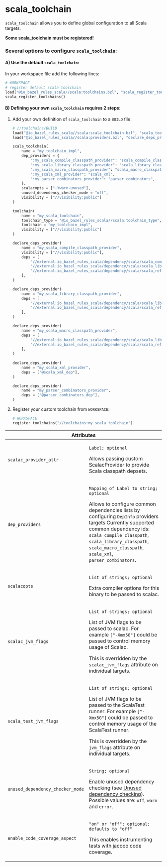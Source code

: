 # scala_toolchain

`scala_toolchain` allows you to define global configuration to all Scala targets.

**Some scala_toolchain must be registered!**

### Several options to configure `scala_toolchain`:

#### A) Use the default `scala_toolchain`:

In your workspace file add the following lines:

```python
# WORKSPACE
# register default scala toolchain
load("@io_bazel_rules_scala//scala:toolchains.bzl", "scala_register_toolchains")
scala_register_toolchains()
```

#### B) Defining your own `scala_toolchain` requires 2 steps:

1. Add your own definition of `scala_toolchain` to a `BUILD` file:
    ```python
    # //toolchains/BUILD
    load("@io_bazel_rules_scala//scala:scala_toolchain.bzl", "scala_toolchain")
    load("@io_bazel_rules_scala//scala:providers.bzl", "declare_deps_provider")

    scala_toolchain(
        name = "my_toolchain_impl",
        dep_providers = {
            ":my_scala_compile_classpath_provider": "scala_compile_classpath",
            ":my_scala_library_classpath_provider": "scala_library_classpath",
            ":my_scala_macro_classpath_provider": "scala_macro_classpath",
            ":my_scala_xml_provider": "scala_xml",
            ":my_parser_combinators_provider": "parser_combinators",
        },
        scalacopts = ["-Ywarn-unused"],
        unused_dependency_checker_mode = "off",
        visibility = ["//visibility:public"]
    )

    toolchain(
        name = "my_scala_toolchain",
        toolchain_type = "@io_bazel_rules_scala//scala:toolchain_type",
        toolchain = "my_toolchain_impl",
        visibility = ["//visibility:public"]
    )
   
    declare_deps_provider(
        name = "my_scala_compile_classpath_provider",
        visibility = ["//visibility:public"],
        deps = [
            "//external:io_bazel_rules_scala/dependency/scala/scala_compiler",
            "//external:io_bazel_rules_scala/dependency/scala/scala_library",
            "//external:io_bazel_rules_scala/dependency/scala/scala_reflect",
        ],
    )
    
    declare_deps_provider(
        name = "my_scala_library_classpath_provider",
        deps = [
            "//external:io_bazel_rules_scala/dependency/scala/scala_library",
            "//external:io_bazel_rules_scala/dependency/scala/scala_reflect",
        ],
    )
    
    declare_deps_provider(
        name = "my_scala_macro_classpath_provider",
        deps = [
            "//external:io_bazel_rules_scala/dependency/scala/scala_library",
            "//external:io_bazel_rules_scala/dependency/scala/scala_reflect",
        ],
    )
     
    declare_deps_provider(
        name = "my_scala_xml_provider",
        deps = ["@scala_xml_dep"],
    )
    
    declare_deps_provider(
        name = "my_parser_combinators_provider",
        deps = ["@parser_combinators_dep"],
    )
    ```

2. Register your custom toolchain from `WORKSPACE`:
    ```python
    # WORKSPACE
    register_toolchains("//toolchains:my_scala_toolchain")
    ```

<table class="table table-condensed table-bordered table-params">
  <colgroup>
    <col class="col-param" />
    <col class="param-description" />
  </colgroup>
  <thead>
    <tr>
      <th colspan="2">Attributes</th>
    </tr>
  </thead>
  <tbody>
    <tr>
      <td><code>scalac_provider_attr</code></td>
      <td>
        <p><code>Label; optional</code></p>
        <p>
          Allows passing custom ScalacProvider to provide Scala classpath depsets.
        </p>
      </td>
    </tr>
    <tr>
      <td><code>dep_providers</code></td>
      <td>
        <p><code>Mapping of Label to string; optional</code></p>
        <p>
          Allows to configure common dependencies lists by configuring <code>DepInfo</code> providers targets 
          Currently supported common dependency ids: <code>scala_compile_classpath</code>, 
          <code>scala_library_classpath</code>, <code>scala_macro_classpath</code>, <code>scala_xml</code>, 
          <code>parser_combinators</code>.     
        </p>
      </td>
    </tr>
    <tr>
      <td><code>scalacopts</code></td>
      <td>
        <p><code>List of strings; optional</code></p>
        <p>
          Extra compiler options for this binary to be passed to scalac. 
        </p>
      </td>
    </tr>
    <tr>
      <td><code>scalac_jvm_flags</code></td>
      <td>
        <p><code>List of strings; optional</code></p>
        <p>
          List of JVM flags to be passed to scalac. For example <code>["-Xmx5G"]</code> could be passed to control memory usage of Scalac.
        </p>
        <p>
          This is overridden by the <code>scalac_jvm_flags</code> attribute on individual targets.
        </p>
      </td>
    </tr>
    <tr>
      <td><code>scala_test_jvm_flags</code></td>
      <td>
        <p><code>List of strings; optional</code></p>
        <p>
          List of JVM flags to be passed to the ScalaTest runner. For example <code>["-Xmx5G"]</code> could be passed to control memory usage of the ScalaTest runner.
        </p>
        <p>
          This is overridden by the <code>jvm_flags</code> attribute on individual targets.
        </p>
      </td>
    </tr>
    <tr>
      <td><code>unused_dependency_checker_mode</code></td>
      <td>
        <p><code>String; optional</code></p>
        <p>
          Enable unused dependency checking (see <a href="https://github.com/bazelbuild/rules_scala#experimental-unused-dependency-checking">Unused dependency checking</a>).
          Possible values are: <code>off</code>, <code>warn</code> and <code>error</code>.
        </p>
      </td>
    </tr>
    <tr>
      <td><code>enable_code_coverage_aspect</code></td>
      <td>
        <p><code>"on" or "off"; optional; defaults to "off"</code></p>
        <p>
            This enables instrumenting tests with jacoco code coverage.
        </p>
      </td>
    </tr>
  </tbody>
</table>
